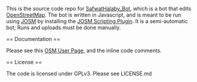 This is the source code repo for [SafwatHalaby_Bot](https://wiki.openstreetmap.org/wiki/User:SafwatHalaby#SafwatHalaby_bot), which is a bot that edits [OpenStreetMap](https://www.openstreetmap.org/about). The bot is written in Javascript, and is meant to be run using [JOSM](https://josm.openstreetmap.de/) by installing the [JOSM Scripting Plugin](https://gubaer.github.io/josm-scripting-plugin/). It is a semi-automatic bot; Runs and uploads must be done manually.

== Documentation ==

Please see this [OSM User Page](https://wiki.openstreetmap.org/wiki/User:SafwatHalaby#SafwatHalaby_bot), and the inline code comments.

== License ==

The code is licensed under GPLv3. Please see LICENSE.md
